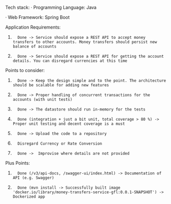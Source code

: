 Tech stack:
·         Programming Language: Java

·         Web Framework: Spring Boot

Application Requirements:

1.       Done -> Service should expose a REST API to accept money transfers to other accounts. Money transfers should persist new balance of accounts

2.       Done -> Service should expose a REST API for getting the account details. You can disregard currencies at this time

Points to consider:

1.       Done -> Keep the design simple and to the point. The architecture should be scalable for adding new features

2.       Done -> Proper handling of concurrent transactions for the accounts (with unit tests)

3.       Done -> The datastore should run in-memory for the tests

4.       Done (integration + just a bit unit, total coverage > 80 %) -> Proper unit testing and decent coverage is a must

5.       Done -> Upload the code to a repository

6.       Disregard Currency or Rate Conversion

7.       Done ->  Improvise where details are not provided

Plus Points:

1.       Done (/v3/api-docs, /swagger-ui/index.html) -> Documentation of API (e.g. Swagger)

2.       Done (mvn install -> Successfully built image 'docker.io/library/money-transfers-service-gfl:0.0.1-SNAPSHOT') ->  Dockerized app